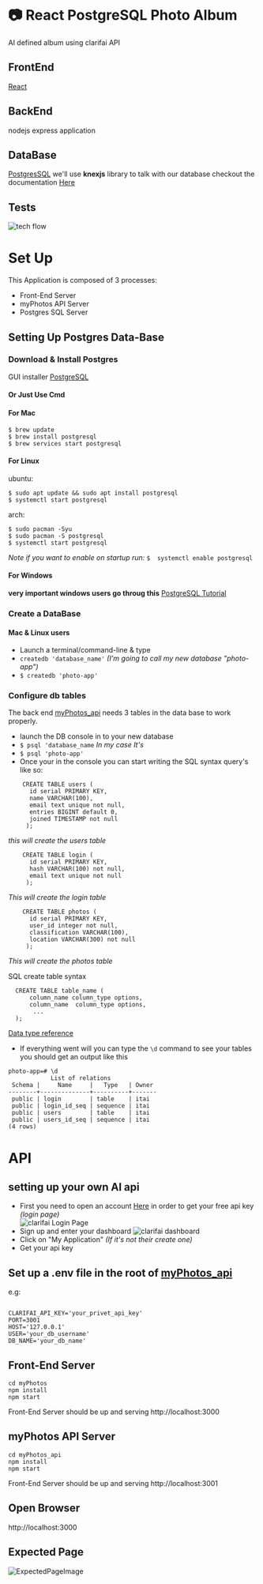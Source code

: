 # 📷 React PostgreSQL Photo Album 
AI defined album using clarifai API

## FrontEnd
[React](https://reactjs.org/docs/getting-started.html)
## BackEnd
nodejs express application
## DataBase
[PostgresSQL](https://www.techonthenet.com/postgresql/)
we'll use **knexjs** library to talk with our database
checkout the documentation
   [Here](http://knexjs.org/#Installation)
## Tests


![tech flow](./image/flow.png)
# Set Up
This Application is composed of 3 processes:
- Front-End Server
- myPhotos API Server
- Postgres SQL Server
## Setting Up Postgres Data-Base
### Download & Install Postgres
GUI installer [PostgreSQL](https://www.postgresql.org/download/)  
#### Or Just Use Cmd
#### For Mac
```
$ brew update
$ brew install postgresql
$ brew services start postgresql
```
#### For Linux
ubuntu:
```
$ sudo apt update && sudo apt install postgresql
$ systemctl start postgresql
```
arch:
```
$ sudo pacman -Syu
$ sudo pacman -S postgresql
$ systemctl start postgresql
```
*Note if you want to enable on startup run:* `$  systemctl enable postgresql`
#### For Windows
**very important windows users go throug this**
[PostgreSQL Tutorial](https://www.youtube.com/watch?v=BLH3s5eTL4Y)
### Create a DataBase
#### Mac & Linux users
- Launch a terminal/command-line & type
- `createdb 'database_name'` *(I'm going to call my new database "photo-app")*
- `$ createdb 'photo-app'`
### Configure db tables  
The back end [myPhotos_api](./myPhotos_api) needs 3 tables in the data base to work properly.
- launch the DB console in to your new database
- `$ psql 'database_name` *In my case It's*
- `$ psql 'photo-app'`
- Once your in the console you can start writing the SQL syntax query's like so:
```
    CREATE TABLE users (	
      id serial PRIMARY KEY,
      name VARCHAR(100),
      email text unique not null,
      entries BIGINT default 0,
      joined TIMESTAMP not null
     );
```  


*this will create the users table*
```
    CREATE TABLE login (	
      id serial PRIMARY KEY,
      hash VARCHAR(100) not null,
      email text unique not null
     );
```
*This will create the login table*  


```
    CREATE TABLE photos (	
      id serial PRIMARY KEY,
      user_id integer not null,
      classification VARCHAR(100),
      location VARCHAR(300) not null
     );
```
*This will create the photos table*  


SQL create table syntax 
```
  CREATE TABLE table_name (
      column_name column_type options,
      column_name  column_type options,
       ... 
  );  

``` 
[Data type reference](https://www.techonthenet.com/postgresql/datatypes.php)  

- If everything went will
 you can type the `\d` command to see your tables you should get an output like this
```
photo-app=# \d
            List of relations
 Schema |     Name     |   Type   | Owner 
--------+--------------+----------+-------
 public | login        | table    | itai
 public | login_id_seq | sequence | itai
 public | users        | table    | itai
 public | users_id_seq | sequence | itai
(4 rows)

```
# API 
## setting up your own AI api
- First you need to open an account [Here](https://www.clarifai.com/) in order to get your free api key  
*(login page)*  
![clarifai Login Page](./image/clarifai_loginpage.png)  
- Sign up and enter your dashboard
![clarifai dashboard](./image/clarifai_dashboard.png)
- Click on "My Application" *(If it's not their create one)*
- Get your api key
## Set up a .env file in the root of [myPhotos_api](myPhotos_api/.env)
e.g:  
```

CLARIFAI_API_KEY='your_privet_api_key'
PORT=3001
HOST='127.0.0.1'
USER='your_db_username'
DB_NAME='your_db_name'

```

## Front-End Server
    cd myPhotos
    npm install
    npm start
Front-End Server should be up and serving http://localhost:3000
## myPhotos API Server
    cd myPhotos_api
    npm install
    npm start
Front-End Server should be up and serving http://localhost:3001
## Open Browser
http://localhost:3000
## Expected Page
![ExpectedPageImage](./image/login.png)
